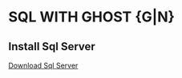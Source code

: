 # SQL WITH GHOST {G|N}
## Install Sql Server
[Download Sql Server](https://www.microsoft.com/en-us/sql-server/sql-server-downloads "Download Sql Server")

